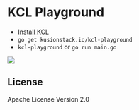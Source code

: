 # KCL Playground

- [Install KCL](https://github.com/KusionStack/KCLVM/releases)
- `go get kusionstack.io/kcl-playground`
- `kcl-playground` or `go run main.go`

![](screenshot.png)

## License

Apache License Version 2.0
